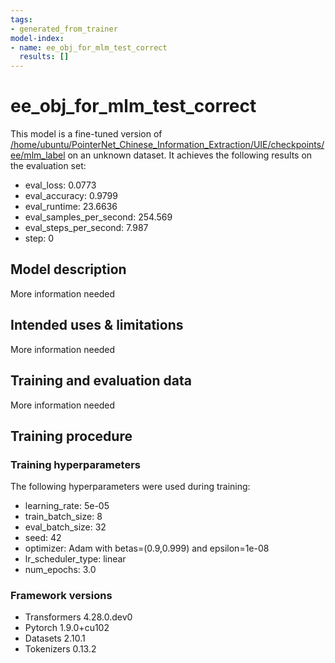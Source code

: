 ```yaml
---
tags:
- generated_from_trainer
model-index:
- name: ee_obj_for_mlm_test_correct
  results: []
---
```


<!-- This model card has been generated automatically according to the information the Trainer had access to. You
should probably proofread and complete it, then remove this comment. -->

# ee_obj_for_mlm_test_correct

This model is a fine-tuned version of [/home/ubuntu/PointerNet_Chinese_Information_Extraction/UIE/checkpoints/ee/mlm_label](https://huggingface.co//home/ubuntu/PointerNet_Chinese_Information_Extraction/UIE/checkpoints/ee/mlm_label) on an unknown dataset.
It achieves the following results on the evaluation set:
- eval_loss: 0.0773
- eval_accuracy: 0.9799
- eval_runtime: 23.6636
- eval_samples_per_second: 254.569
- eval_steps_per_second: 7.987
- step: 0

## Model description

More information needed

## Intended uses & limitations

More information needed

## Training and evaluation data

More information needed

## Training procedure

### Training hyperparameters

The following hyperparameters were used during training:
- learning_rate: 5e-05
- train_batch_size: 8
- eval_batch_size: 32
- seed: 42
- optimizer: Adam with betas=(0.9,0.999) and epsilon=1e-08
- lr_scheduler_type: linear
- num_epochs: 3.0

### Framework versions

- Transformers 4.28.0.dev0
- Pytorch 1.9.0+cu102
- Datasets 2.10.1
- Tokenizers 0.13.2
